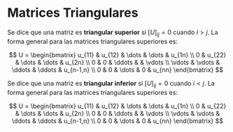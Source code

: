 # Matrices Triangulares
Se dice que una matriz es **triangular superior** si $[U]_{ij} = 0$ cuando $i>j$. La forma general para las matrices triangulares superiores es:

$$
U =
\begin{bmatrix}
u_{11} & u_{12} & \dots & \dots & u_{1n} \\
0 & u_{22} & \dots & \dots & u_{2n} \\
0 & 0 & \ddots & & \vdots \\
\vdots & \vdots & \ddots & \ddots & u_{n-1,n} \\
0 & 0 & \dots & 0 & u_{nn}
\end{bmatrix}
$$

Se dice que una matriz es **triangular inferior** si $[U]_{ij} = 0$ cuando $i<j$. La forma general para las matrices triangulares superiores es:

$$
U =
\begin{bmatrix}
u_{11} & u_{12} & \dots & \dots & u_{1n} \\
0 & u_{22} & \dots & \dots & u_{2n} \\
0 & 0 & \ddots & & \vdots \\
\vdots & \vdots & \ddots & \ddots & u_{n-1,n} \\
0 & 0 & \dots & 0 & u_{nn}
\end{bmatrix}
$$